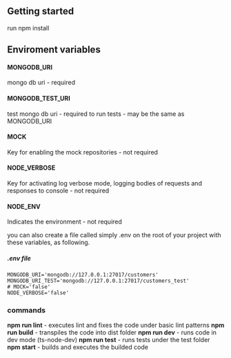 
## Getting started
run npm install

## Enviroment variables


#### MONGODB_URI
mongo db uri - required

#### MONGODB_TEST_URI
test mongo db uri - required to run tests - may be the same as MONGODB_URI

#### MOCK
Key for enabling the mock repositories - not required

#### NODE_VERBOSE
Key for activating log verbose mode, logging bodies of requests and responses to console - not required

#### NODE_ENV
Indicates the environment - not required

you can also create a file called simply .env on the root of your project with these variables, as following.

##### .env file
```
MONGODB_URI='mongodb://127.0.0.1:27017/customers'
MONGODB_URI_TEST='mongodb://127.0.0.1:27017/customers_test'
# MOCK='false'
NODE_VERBOSE='false'
```

### commands
**npm run lint** - executes lint and fixes the code under basic lint patterns
**npm run build** - transpiles the code into dist folder
**npm run dev** - runs code in dev mode (ts-node-dev)
**npm run test** - runs tests under the test folder
**npm start** - builds and executes the builded code
